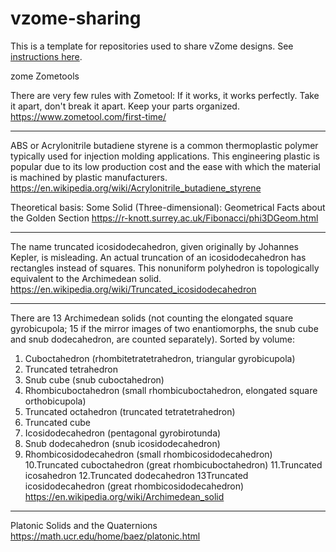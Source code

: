 # vzome-sharing
This is a template for repositories used to share vZome designs.  See [instructions here][sharing].

[sharing]: https://vZome.github.io/vzome/sharing.html

zome
Zometools

There are very few rules with Zometool: If it works, it works perfectly. Take it apart, don't break it apart. Keep your parts organized. https://www.zometool.com/first-time/
***
ABS or Acrylonitrile butadiene styrene is a common thermoplastic polymer typically used for injection molding applications. This engineering plastic is popular due to its low production cost and the ease with which the material is machined by plastic manufacturers. https://en.wikipedia.org/wiki/Acrylonitrile_butadiene_styrene

Theoretical basis: Some Solid (Three-dimensional): Geometrical Facts about the Golden Section https://r-knott.surrey.ac.uk/Fibonacci/phi3DGeom.html
***
The name truncated icosidodecahedron, given originally by Johannes Kepler, is misleading. An actual truncation of an icosidodecahedron has rectangles instead of squares. This nonuniform polyhedron is topologically equivalent to the Archimedean solid. https://en.wikipedia.org/wiki/Truncated_icosidodecahedron
***
There are 13 Archimedean solids (not counting the elongated square gyrobicupola; 15 if the mirror images of two enantiomorphs, the snub cube and snub dodecahedron, are counted separately). Sorted by volume:

1. Cuboctahedron (rhombitetratetrahedron, triangular gyrobicupola)
2. Truncated tetrahedron
3. Snub cube (snub cuboctahedron)
4. Rhombicuboctahedron (small rhombicuboctahedron, elongated square orthobicupola)
5. Truncated octahedron (truncated tetratetrahedron)
6. Truncated cube
7. Icosidodecahedron (pentagonal gyrobirotunda)
8. Snub dodecahedron (snub icosidodecahedron)
9. Rhombicosidodecahedron (small rhombicosidodecahedron)
10.Truncated cuboctahedron (great rhombicuboctahedron)
11.Truncated icosahedron
12.Truncated dodecahedron
13Truncated icosidodecahedron (great rhombicosidodecahedron) https://en.wikipedia.org/wiki/Archimedean_solid
***
Platonic Solids and the Quaternions https://math.ucr.edu/home/baez/platonic.html
